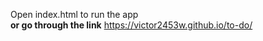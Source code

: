 Open index.html to run the app<br>
<strong>or go through the link</strong> https://victor2453w.github.io/to-do/
